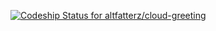 [ ![Codeship Status for altfatterz/cloud-greeting](https://codeship.com/projects/c3771810-68d6-0132-9d03-3ad5c353d440/status?branch=master)](https://codeship.com/projects/53408)